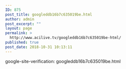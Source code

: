 ```yaml
---
ID: 875
post_title: googleddb16b7c635019be.html
author: admin
post_excerpt: ""
layout: page
permalink: >
  http://www.acilive.tv/googleddb16b7c635019be-html/
published: true
post_date: 2018-10-31 10:13:11
---
```

google-site-verification: googleddb16b7c635019be.html